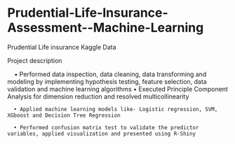 # Prudential-Life-Insurance-Assessment--Machine-Learning

Prudential Life insurance Kaggle Data

Project description

      • Performed data inspection, data cleaning, data transforming and modeling by implementing hypothesis testing, feature selection, data validation and machine learning algorithms
      • Executed Principle Component Analysis for dimension reduction and resolved multicollinearity
      
      • Applied machine learning models like- Logistic regression, SVM, XGboost and Decision Tree Regression
      
      • Performed confusion matrix test to validate the predictor variables, applied visualization and presented using R-Shiny
